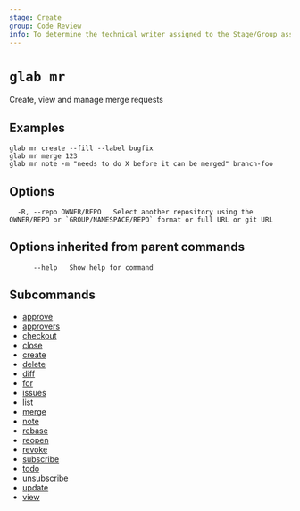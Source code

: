 ```yaml
---
stage: Create
group: Code Review
info: To determine the technical writer assigned to the Stage/Group associated with this page, see https://about.gitlab.com/handbook/product/ux/technical-writing/#assignments
---
```


<!--
This documentation is auto generated by a script.
Please do not edit this file directly, check cmd/gen-docs/docs.go.
-->

# `glab mr`

Create, view and manage merge requests

## Examples

```plaintext
glab mr create --fill --label bugfix
glab mr merge 123
glab mr note -m "needs to do X before it can be merged" branch-foo

```

## Options

```plaintext
  -R, --repo OWNER/REPO   Select another repository using the OWNER/REPO or `GROUP/NAMESPACE/REPO` format or full URL or git URL
```

## Options inherited from parent commands

```plaintext
      --help   Show help for command
```

## Subcommands

- [approve](approve.md)
- [approvers](approvers.md)
- [checkout](checkout.md)
- [close](close.md)
- [create](create.md)
- [delete](delete.md)
- [diff](diff.md)
- [for](for.md)
- [issues](issues.md)
- [list](list.md)
- [merge](merge.md)
- [note](note.md)
- [rebase](rebase.md)
- [reopen](reopen.md)
- [revoke](revoke.md)
- [subscribe](subscribe.md)
- [todo](todo.md)
- [unsubscribe](unsubscribe.md)
- [update](update.md)
- [view](view.md)
